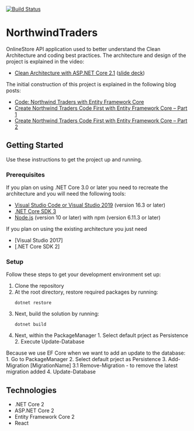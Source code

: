 [![Build Status](https://codingflow.visualstudio.com/NorthwindTraders/_apis/build/status/NorthwindTraders%20-%20CI?branchName=master)](https://codingflow.visualstudio.com/NorthwindTraders/_build/latest?definitionId=22&branchName=master)

# NorthwindTraders

OnlineStore API application used to better understand the Clean Architecture and coding best practices. The architecture and design of the project is explained in the video:

* [Clean Architecture with ASP.NET Core 2.1](https://youtu.be/_lwCVE_XgqI) ([slide deck](/Docs/Slides.pdf))

The initial construction of this project is explained in the following blog posts:

* [Code: Northwind Traders with Entity Framework Core](https://jasontaylor.dev/northwind-traders-with-entity-framework-core/)
* [Create Northwind Traders Code First with Entity Framework Core – Part 1](https://jasontaylor.dev/create-northwind-traders-code-first-with-entity-framework-core-part-1/)
* [Create Northwind Traders Code First with Entity Framework Core – Part 2](https://jasontaylor.dev/create-northwind-traders-code-first-with-entity-framework-core-part-2/)

## Getting Started
Use these instructions to get the project up and running.

### Prerequisites
If you plan on using .NET Core 3.0 or later you need to recreate the architecture and you will need the following tools:

* [Visual Studio Code or Visual Studio 2019](https://visualstudio.microsoft.com/vs/) (version 16.3 or later)
* [.NET Core SDK 3](https://dotnet.microsoft.com/download/dotnet-core/3.0)
 * [Node.js](https://nodejs.org/en/) (version 10 or later) with npm (version 6.11.3 or later)

If you plan on using the existing architecture you just need 
* [Visual Studio 2017]
* [.NET Core SDK 2]

### Setup
Follow these steps to get your development environment set up:

  1. Clone the repository
  2. At the root directory, restore required packages by running:
      ```
     dotnet restore
     ```
  3. Next, build the solution by running:
     ```
     dotnet build
     ```
  4. Next, within the PackageManager
	1. Select default prject as Persistence
	2. Execute Update-Database

Because we use EF Core when we want to add an update to the database:
	1. Go to PackageManager
	2. Select default prject as Persistence
	3. Add-Migration [MigrationName]
		3.1 Remove-Migration - to remove the latest migration added
	4. Update-Database

## Technologies
* .NET Core 2
* ASP.NET Core 2
* Entity Framework Core 2
* React
